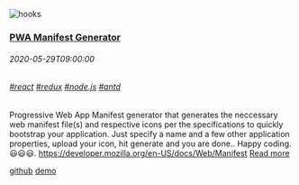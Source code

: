 ![hooks](/images/100000.png)
### [PWA Manifest Generator](/p10001.md)
###### 2020-05-29T09:00:00
###### [#react]() [#redux]() [#node.js]() [#antd]()
Progressive Web App Manifest generator that generates the neccessary web manifest file(s) and respective icons per the 
specifications to quickly bootstrap your application. Just specify a name and a few other application properties, 
upload your icon, hit generate and you are done.. Happy coding. 😃😃😃.
<a href='https://developer.mozilla.org/en-US/docs/Web/Manifest'>https://developer.mozilla.org/en-US/docs/Web/Manifest</a>
[Read more](/p10001.md)

[github](https://github.com/simonkiruku/pwa-client)
[demo](https://skdev.work/apps/pwa)
